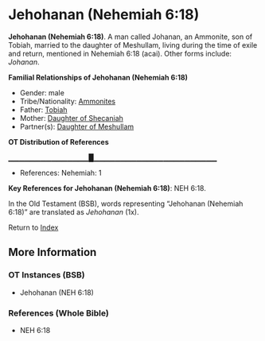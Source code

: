 # Jehohanan (Nehemiah 6:18)
**Jehohanan (Nehemiah 6:18)**. 
A man called Johanan, an Ammonite, son of Tobiah, married to the daughter of Meshullam, living during the time of exile and return, mentioned in Nehemiah 6:18 (acai). 
Other forms include: 
*Johanan*. 




**Familial Relationships of Jehohanan (Nehemiah 6:18)**


* Gender: male
* Tribe/Nationality: [Ammonites](../../../groups/md/acai/Ammon.md)
* Father: [Tobiah](Tobiah.2.md)
* Mother: [Daughter of Shecaniah](DaughterOfShecaniah.md)
* Partner(s): [Daughter of Meshullam](DaughterOfMeshullam.md)


**OT Distribution of References**

▁▁▁▁▁▁▁▁▁▁▁▁▁▁▁█▁▁▁▁▁▁▁▁▁▁▁▁▁▁▁▁▁▁▁▁▁▁▁
* References: Nehemiah: 1



**Key References for Jehohanan (Nehemiah 6:18)**: 
NEH 6:18. 


In the Old Testament (BSB), words representing “Jehohanan (Nehemiah 6:18)” are translated as 
*Jehohanan* (1x). 




Return to [Index](00-Index.md)

## More Information

### OT Instances (BSB)

* Jehohanan (NEH 6:18)



### References (Whole Bible)

* NEH 6:18



